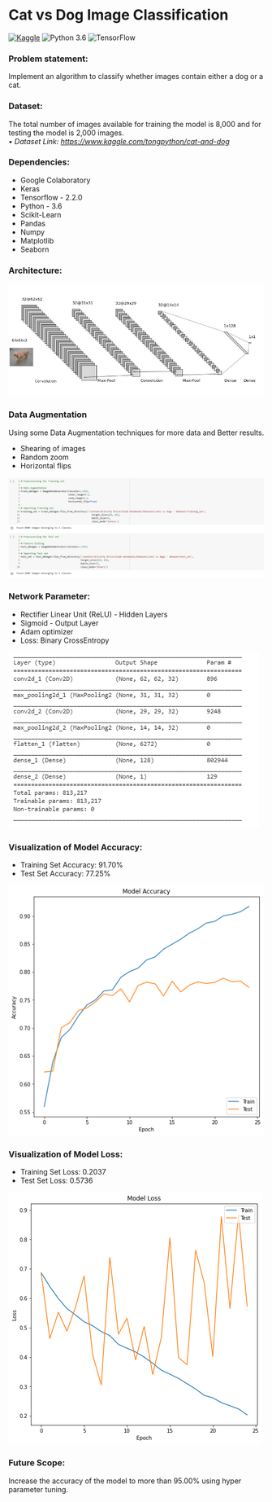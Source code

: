 # Cat vs Dog Image Classification
 [![Kaggle](https://img.shields.io/badge/Dataset-Kaggle-blue.svg)](https://www.kaggle.com/tongpython/cat-and-dog) ![Python 3.6](https://img.shields.io/badge/Python-3.6-brightgreen.svg) ![TensorFlow](https://img.shields.io/badge/Library-TensorFlow-orange.svg)

### Problem statement:
Implement an algorithm to classify whether images contain either a dog or a cat. 

### Dataset:
The total number of images available for training the model is 8,000 and for testing the model is 2,000 images.</br>
_• Dataset Link: https://www.kaggle.com/tongpython/cat-and-dog_

### Dependencies:
* Google Colaboratory
* Keras
* Tensorflow - 2.2.0
* Python - 3.6
* Scikit-Learn
* Pandas
* Numpy
* Matplotlib
* Seaborn

### Architecture:

![image](readme_resources/architecture.jpg)

### Data Augmentation
Using some Data Augmentation techniques for more data and Better results.
* Shearing of images
* Random zoom
* Horizontal flips

![image](readme_resources/data_augmentation.PNG)

### Network Parameter:
* Rectifier Linear Unit (ReLU) - Hidden Layers
* Sigmoid - Output Layer
* Adam optimizer
* Loss: Binary CrossEntropy

![image](readme_resources/model_summary.png)

### Visualization of Model Accuracy:
* Training Set Accuracy: 91.70%
* Test Set Accuracy: 77.25%

![image](readme_resources/model_accuracy.png)

### Visualization of Model Loss:
* Training Set Loss: 0.2037
* Test Set Loss: 0.5736

![image](readme_resources/model_loss.png)

### Future Scope:
Increase the accuracy of the model to more than 95.00% using hyper parameter tuning.
